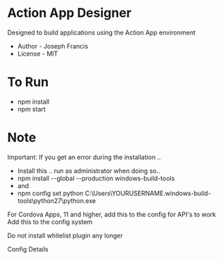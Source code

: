 # Action App Designer
Designed to build applications using the Action App environment

* Author - Joseph Francis
* License - MIT

# To Run
* npm install
* npm start

# Note

Important: If you get an error during the installation ..

* Install this .. run as administrator when doing so..
* npm install --global --production windows-build-tools
*  and
* npm config set python C:\Users\YOURUSERNAME\.windows-build-tools\python27\python.exe


For Cordova Apps, 11 and higher, add this to the config for API's to work
Add this to the config system
<preference name="hostname" value="localhost" />
<preference name="AndroidInsecureFileModeEnabled" value="true" />


Do not install whitelist plugin any longer

Config Details
    <platform name="android">
        <allow-intent href="market:*" />
        <edit-config file="app/src/main/AndroidManifest.xml" mode="merge" target="/manifest/application">
            <application android:usesCleartextTraffic="true" />
        </edit-config>
    </platform>
    <platform name="ios">
        <allow-intent href="itms:*" />
        <allow-intent href="itms-apps:*" />
    </platform>
    <plugin name="cordova-plugin-file" spec="^6.0.2" />
    <plugin name="cordova-plugin-networkinterface" spec="^2.2.0" />
